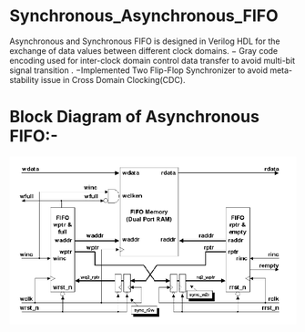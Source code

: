 # Synchronous_Asynchronous_FIFO
 Asynchronous and Synchronous FIFO is designed in Verilog HDL for the exchange of data values between different clock domains. − Gray code encoding used for inter-clock domain control data transfer to avoid multi-bit signal transition . −Implemented Two Flip-Flop Synchronizer to avoid meta-stability issue in Cross Domain Clocking(CDC).

# Block Diagram of Asynchronous FIFO:- 
![alt text]( https://github.com/Anshul380/Synchronous_Asynchronous_FIFO/blob/main/FIFO_TOP_LEVEL.png?raw=true)


